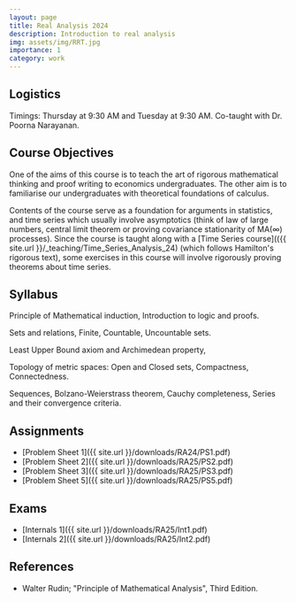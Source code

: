 ```yaml
---
layout: page
title: Real Analysis 2024
description: Introduction to real analysis
img: assets/img/RRT.jpg
importance: 1
category: work
---
```

## Logistics 

Timings: Thursday at 9:30 AM and Tuesday at 9:30 AM.
Co-taught with Dr. Poorna Narayanan.

## Course Objectives

One of the aims of this course is to teach the art of rigorous mathematical thinking and proof writing to economics undergraduates. The other aim is to familiarise our undergraduates with theoretical foundations of calculus. 

Contents of the course serve as a foundation for arguments in statistics, and time series which usually involve asymptotics (think of law of large numbers, central limit theorem or proving covariance stationarity of MA($\infty$) processes). Since the course is taught along with a [Time Series course](({{ site.url }}/_teaching/Time_Series_Analysis_24) (which follows Hamilton's rigorous text), some exercises in this course will involve rigorously proving theorems about time series.  

## Syllabus

Principle of Mathematical induction, Introduction to logic and proofs.

Sets and relations, Finite, Countable, Uncountable sets.

Least Upper Bound axiom and Archimedean property, 

Topology of metric spaces: Open and Closed sets, Compactness, Connectedness.

Sequences, Bolzano-Weierstrass theorem, Cauchy completeness, Series and their convergence criteria. 

## Assignments

- [Problem Sheet 1]({{ site.url }}/downloads/RA24/PS1.pdf)
- [Problem Sheet 2]({{ site.url }}/downloads/RA25/PS2.pdf)
- [Problem Sheet 3]({{ site.url }}/downloads/RA25/PS3.pdf)
- [Problem Sheet 5]({{ site.url }}/downloads/RA25/PS5.pdf)
## Exams
- [Internals 1]({{ site.url }}/downloads/RA25/Int1.pdf)
- [Internals 2]({{ site.url }}/downloads/RA25/Int2.pdf)
## References
- Walter Rudin; "Principle of Mathematical Analysis", Third Edition.
